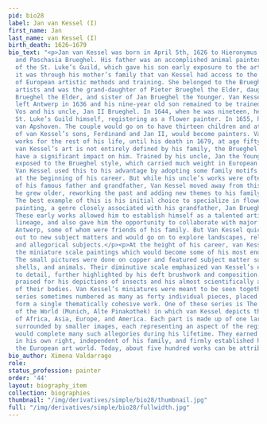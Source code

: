 ```yaml
---
pid: bio28
label: Jan van Kessel (I)
first_name: Jan
last_name: van Kessel (I)
birth_death: 1626–1679
bio_text: "<p>Jan van Kessel was born in April 5th, 1626 to Hieronymus van Kessel
  and Paschasia Brueghel. His father was an accomplished animal painter and a member
  of the St. Luke’s Guild, which gave his son early exposure to the art world. However,
  it was through his mother’s family that van Kessel had access to the full range
  of European artistic methods and training. She belonged to the Brueghel family of
  artists and was the grand-daughter of Pieter Brueghel the Elder, daughter of Jan
  Brueghel the Elder, and sister of Jan Brueghel the Younger. Van Kessel’s father
  left Antwerp in 1636 and his nine-year old son remained to be trained by Simon de
  Vos and his uncle, Jan II Brueghel. In 1644, when he was nineteen, he joined Antwerp’s
  St. Luke’s Guild himself, registering as a flower painter. In 1655, he married Maria
  van Apshoven. The couple would go on to have thirteen children and at least two
  of van Kessel’s sons, Ferdinand and Jan II, would become painters. Van Kessel produced
  works for the rest of his life, until his death in 1679, at age fifty-three.</p><p>Though
  van Kessel’s art is not entirely defined by his family, the Brueghel legacy did
  have a significant impact on him. Trained by his uncle, Jan the Younger, he was
  exposed to the Brueghel style, which carried much weight in European art markets.
  Van Kessel used this to his advantage by adopting some family motifs and themes
  at the beginning of his career. But while his uncle’s works were often direct copies
  of his famous father and grandfather, Van Kessel moved away from this practice as
  he grew older, reworking the past and adding new themes to his family’s legacy.
  The best example of this is his initial choice to specialize in flower and garland
  painting, a genre closely associated with his grandfather, Jan Brueghel the Elder.
  These early works allowed him to establish himself as a talented artist in the Brueghel
  lineage, and also gave him the opportunity to collaborate with major artists in
  Antwerp, some of whom were friends of his family. But Van Kessel quickly branched
  out to new subject matters and would go on to explore landscapes, religious themes,
  and allegorical subjects.</p><p>At the height of his career, van Kessel produced
  the miniature scale paintings which would become some of his most enduring works.
  The small pictures were done on copper and featured subject matter such as insects,
  shells, and animals. Their diminutive scale emphasized van Kessel’s extreme attention
  to detail, further highlighted by his deft brushwork and composition. He was especially
  praised for his depictions of insects and his almost scientifically accurate observations
  of their bodies. Van Kessel’s miniatures were meant to be seen together and his
  series sometimes numbered as many as forty individual pieces, placed together to
  form a single thematically cohesive work. One of these series is The Four Parts
  of the World (Munich, Alte Pinakothek) in which van Kessel depicts the continents
  of Africa, Asia, Europe, and America. Each part is made up of one large painting,
  surrounded by smaller images, each representing an aspect of the region. Van Kessel
  would complete many such allegories during his lifetime. They earned him acclaim
  in his own right, independent of his family, and firmly established his place in
  the European art world. Today, about five hundred works can be attributed to him.</p>"
bio_author: Ximena Valdarrago
role:
status_profession: painter
order: '44'
layout: biography_item
collection: biographies
thumbnail: "/img/derivatives/simple/bio28/thumbnail.jpg"
full: "/img/derivatives/simple/bio28/fullwidth.jpg"
---
```

